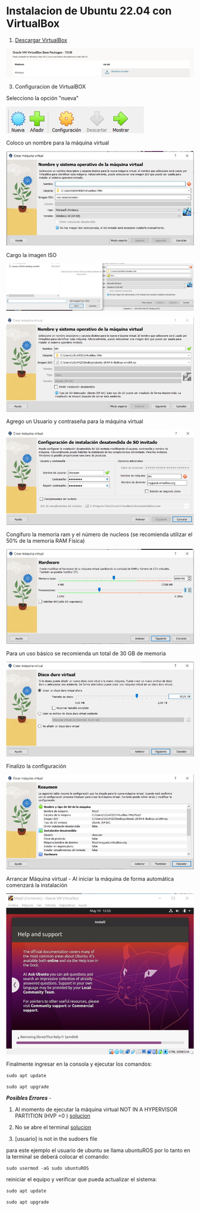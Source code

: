 # Instalacion de Ubuntu 22.04 con VirtualBox

1.  [Descargar VirtualBox](https://www.oracle.com/virtualization/technologies/vm/downloads/virtualbox-downloads.html)

![Seleccion](../images/0-VB0.jpeg)

3. Configuracion de VirtualBOX

Selecciono la opción "nueva"

![Seleccion](../images/0-VB1.jpeg)


Coloco un nombre para la máquina virtual 

![Seleccion](../images/0-VB2.jpeg)

Cargo la imagen ISO

![Seleccion](../images/0-VB3.jpeg)

![Seleccion](../images/0-VB4.jpeg)

Agrego un Usuario y contraseña para la máquina virtual

![Seleccion](../images/0-VB5.jpeg)

Congifuro la memoria ram y el número de nucleos (se recomienda utilizar el 50% de la memoria RAM Física)

![Seleccion](../images/0-VB6.jpeg)

Para un uso básico se recomienda un total de 30 GB de memoria

![Seleccion](../images/0-VB7.jpeg)

Finalizo la configuración 

![Seleccion](../images/0-VB8.jpeg)

Arrancar Máquina virtual - Al iniciar la máquina de forma automática comenzará la instalación

![Seleccion](../images/0-VB9.jpeg)

Finalmente ingresar en la consola y ejecutar los comandos:
```
sudo apt update
```
```
sudo apt upgrade
```

***Posibles Errores*** -

1. Al momento de ejecutar la máquina virtual
NOT IN A HYPERVISOR PARTITION (HVP =0 ) [solucion](https://www.youtube.com/watch?v=XkLHhqOZmmY&t=5s)

2. No se abre el terminal
[solucion](https://www.youtube.com/watch?v=ncUctr7Ygrk)

3. [usuario] is not in the sudoers file

para este ejemplo el usuario de ubuntu se llama ubuntuROS por lo tanto en la terminal se deberá colocar el comando:
```
sudo usermod -aG sudo ubuntuROS
```
reiniciar el equipo y verificar que pueda actualizar el sistema:

```
sudo apt update
```
```
sudo apt upgrade
```
